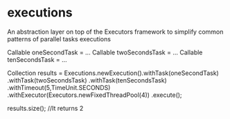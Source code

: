 executions
==========

An abstraction layer on top of the Executors framework to simplify common patterns of parallel tasks executions

Callable<SomeTaskResult> oneSecondTask = ...
Callable<SomeTaskResult> twoSecondsTask = ...
Callable<SomeTaskResult> tenSecondsTask = ...

Collection<SomeTaskResult> results =  Executions.newExecution().withTask(oneSecondTask)
                                								               .withTask(twoSecondsTask)
                                								               .withTask(tenSecondsTask)
                                								               .withTimeout(5,TimeUnit.SECONDS)
                                								               .withExecutor(Executors.newFixedThreadPool(4))
                                								               .execute();
                        								               
results.size(); //It returns 2
